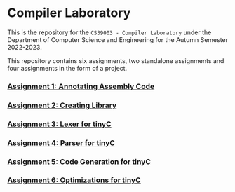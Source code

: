 # Compiler Laboratory

This is the repository for the `CS39003 - Compiler Laboratory` under the Department of Computer Science and Engineering for the Autumn Semester 2022-2023.

This repository contains six assignments, two standalone assignments and four assignments in the form of a project.

### [Assignment 1: Annotating Assembly Code](/Assignment-1/)

### [Assignment 2: Creating Library](/Assignment-2/)

### [Assignment 3: Lexer for tinyC](/Assignment-3/)

### [Assignment 4: Parser for tinyC](/Assignment-4/)

### [Assignment 5: Code Generation for tinyC](/Assignment-5/)  

### [Assignment 6: Optimizations for tinyC](/Assignment-6/)

